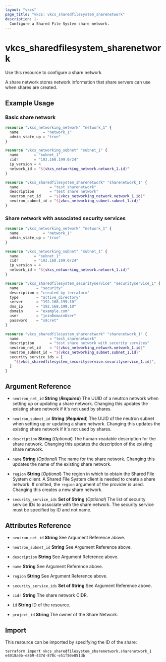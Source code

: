 ```yaml
---
layout: "vkcs"
page_title: "vkcs: vkcs_sharedfilesystem_sharenetwork"
description: |-
  Configure a Shared File System share network.
---
```


# vkcs_sharedfilesystem_sharenetwork

Use this resource to configure a share network.

A share network stores network information that share servers can use when shares are created.

## Example Usage
### Basic share network
```terraform
resource "vkcs_networking_network" "network_1" {
  name           = "network_1"
  admin_state_up = "true"
}

resource "vkcs_networking_subnet" "subnet_1" {
  name       = "subnet_1"
  cidr       = "192.168.199.0/24"
  ip_version = 4
  network_id = "${vkcs_networking_network.network_1.id}"
}

resource "vkcs_sharedfilesystem_sharenetwork" "sharenetwork_1" {
  name              = "test_sharenetwork"
  description       = "test share network"
  neutron_net_id    = "${vkcs_networking_network.network_1.id}"
  neutron_subnet_id = "${vkcs_networking_subnet.subnet_1.id}"
}
```

### Share network with associated security services
```terraform
resource "vkcs_networking_network" "network_1" {
  name           = "network_1"
  admin_state_up = "true"
}

resource "vkcs_networking_subnet" "subnet_1" {
  name       = "subnet_1"
  cidr       = "192.168.199.0/24"
  ip_version = 4
  network_id = "${vkcs_networking_network.network_1.id}"
}

resource "vkcs_sharedfilesystem_securityservice" "securityservice_1" {
  name        = "security"
  description = "created by terraform"
  type        = "active_directory"
  server      = "192.168.199.10"
  dns_ip      = "192.168.199.10"
  domain      = "example.com"
  user        = "joinDomainUser"
  password    = "s8cret"
}

resource "vkcs_sharedfilesystem_sharenetwork" "sharenetwork_1" {
  name              = "test_sharenetwork"
  description       = "test share network with security services"
  neutron_net_id    = "${vkcs_networking_network.network_1.id}"
  neutron_subnet_id = "${vkcs_networking_subnet.subnet_1.id}"
  security_service_ids = [
	"${vkcs_sharedfilesystem_securityservice.securityservice_1.id}",
  ]
}
```
## Argument Reference
- `neutron_net_id` **String** (***Required***) The UUID of a neutron network when setting up or updating a share network. Changing this updates the existing share network if it's not used by shares.

- `neutron_subnet_id` **String** (***Required***) The UUID of the neutron subnet when setting up or updating a share network. Changing this updates the existing share network if it's not used by shares.

- `description` **String** (*Optional*) The human-readable description for the share network. Changing this updates the description of the existing share network.

- `name` **String** (*Optional*) The name for the share network. Changing this updates the name of the existing share network.

- `region` **String** (*Optional*) The region in which to obtain the Shared File System client. A Shared File System client is needed to create a share network. If omitted, the `region` argument of the provider is used. Changing this creates a new share network.

- `security_service_ids` <strong>Set of </strong>**String** (*Optional*) The list of security service IDs to associate with the share network. The security service must be specified by ID and not name.


## Attributes Reference
- `neutron_net_id` **String** See Argument Reference above.

- `neutron_subnet_id` **String** See Argument Reference above.

- `description` **String** See Argument Reference above.

- `name` **String** See Argument Reference above.

- `region` **String** See Argument Reference above.

- `security_service_ids` <strong>Set of </strong>**String** See Argument Reference above.

- `cidr` **String** The share network CIDR.

- `id` **String** ID of the resource.

- `project_id` **String** The owner of the Share Network.



## Import

This resource can be imported by specifying the ID of the share:

```shell
terraform import vkcs_sharedfilesystem_sharenetwork.sharenetwork_1 e4018a0b-e869-437d-870c-e51f50e051db
```
